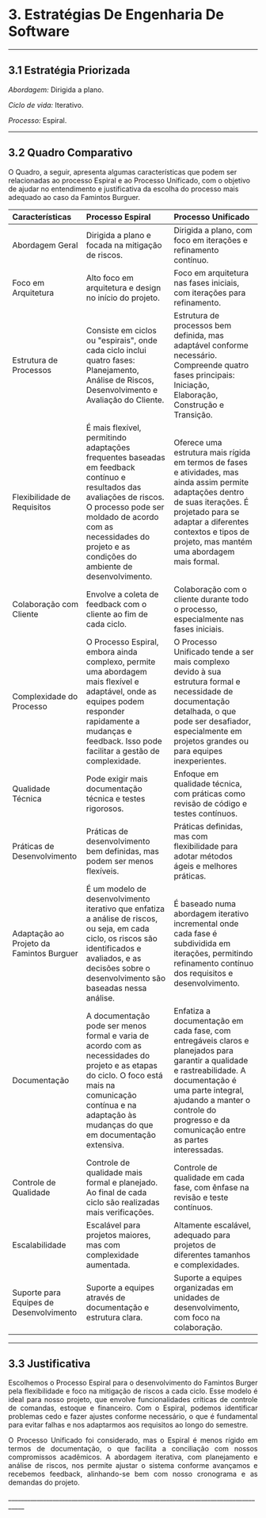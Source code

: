 # 3. Estratégias De Engenharia De Software

___________________________________________________________________________________

## 3.1 Estratégia Priorizada

*Abordagem:* Dirigida a plano. 

*Ciclo de vida:* Iterativo. 

*Processo:* Espiral. 

___________________________________________________________________________________

## 3.2 Quadro Comparativo 

O Quadro, a seguir, apresenta algumas características que podem ser relacionadas ao processo Espiral e ao Processo Unificado, com o objetivo de ajudar no entendimento e justificativa da escolha do processo mais adequado ao caso da Famintos Burguer. 

|Características     |Processo Espiral|Processo Unificado |
|:------------------|:--------------|:-----------------|
|Abordagem Geral     |Dirigida a plano e focada na mitigação de riscos.  |  Dirigida a plano, com foco em iterações e refinamento contínuo.  | 
|Foco em Arquitetura |Alto foco em arquitetura e design no início do projeto. |  Foco em arquitetura nas fases iniciais, com iterações para refinamento. |
|Estrutura de Processos|Consiste em ciclos ou "espirais", onde cada ciclo inclui quatro fases: Planejamento, Análise de Riscos, Desenvolvimento e Avaliação do Cliente. |Estrutura de processos bem definida, mas adaptável conforme necessário. Compreende quatro fases principais: Iniciação, Elaboração, Construção e Transição. |
|Flexibilidade de Requisitos |É mais flexível, permitindo adaptações frequentes baseadas em feedback contínuo e resultados das avaliações de riscos. O processo pode ser moldado de acordo com as necessidades do projeto e as condições do ambiente de desenvolvimento. |Oferece uma estrutura mais rígida em termos de fases e atividades, mas ainda assim permite adaptações dentro de suas iterações. É projetado para se adaptar a diferentes contextos e tipos de projeto, mas mantém uma abordagem mais formal. |
|Colaboração com Cliente |Envolve a coleta de feedback com o cliente ao fim de cada ciclo.|Colaboração com o cliente durante todo o processo, especialmente nas fases iniciais.|
|Complexidade do Processo|O Processo Espiral, embora ainda complexo, permite uma abordagem mais flexível e adaptável, onde as equipes podem responder rapidamente a mudanças e feedback. Isso pode facilitar a gestão de complexidade.|O Processo Unificado tende a ser mais complexo devido à sua estrutura formal e necessidade de documentação detalhada, o que pode ser desafiador, especialmente em projetos grandes ou para equipes inexperientes. |
|Qualidade Técnica|Pode exigir mais documentação técnica e testes rigorosos.|Enfoque em qualidade técnica, com práticas como revisão de código e testes contínuos. |
|Práticas de Desenvolvimento|Práticas de desenvolvimento bem definidas, mas podem ser menos flexíveis.|Práticas definidas, mas com flexibilidade para adotar métodos ágeis e melhores práticas.|
| Adaptação ao Projeto da Famintos Burguer|É um modelo de desenvolvimento iterativo que enfatiza a análise de riscos, ou seja, em cada ciclo, os riscos são identificados e avaliados, e as decisões sobre o desenvolvimento são baseadas nessa análise.| É baseado numa abordagem iterativo incremental onde cada fase é subdividida em iterações, permitindo refinamento contínuo dos requisitos e desenvolvimento.|
|Documentação|A documentação pode ser menos formal e varia de acordo com as necessidades do projeto e as etapas do ciclo. O foco está mais na comunicação contínua e na adaptação às mudanças do que em documentação extensiva.|Enfatiza a documentação em cada fase, com entregáveis claros e planejados para garantir a qualidade e rastreabilidade. A documentação é uma parte integral, ajudando a manter o controle do progresso e da comunicação entre as partes interessadas. | 
| Controle de Qualidade|Controle de qualidade mais formal e planejado. Ao final de cada ciclo são realizadas mais verificações.|Controle de qualidade em cada fase, com ênfase na revisão e teste contínuos.| 
|Escalabilidade |Escalável para projetos maiores, mas com complexidade aumentada.| Altamente escalável, adequado para projetos de diferentes tamanhos e complexidades.| 
|Suporte para Equipes de Desenvolvimento| Suporte a equipes através de documentação e estrutura clara.| Suporte a equipes organizadas em unidades de desenvolvimento, com foco na colaboração.| 


___________________________________________________________________________________

## 3.3 Justificativa

<div style="text-align: justify">
Escolhemos o Processo Espiral para o desenvolvimento do Famintos Burger pela flexibilidade e foco na mitigação de riscos a cada ciclo. Esse modelo é ideal para nosso projeto, que envolve funcionalidades críticas de controle de comandas, estoque e financeiro. Com o Espiral, podemos identificar problemas cedo e fazer ajustes conforme necessário, o que é fundamental para evitar falhas e nos adaptarmos aos requisitos ao longo do semestre. <br />

O Processo Unificado foi considerado, mas o Espiral é menos rígido em termos de documentação, o que facilita a conciliação com nossos compromissos acadêmicos. A abordagem iterativa, com planejamento e análise de riscos, nos permite ajustar o sistema conforme avançamos e recebemos feedback, alinhando-se bem com nosso cronograma e as demandas do projeto. 
</div>
___________________________________________________________________________________